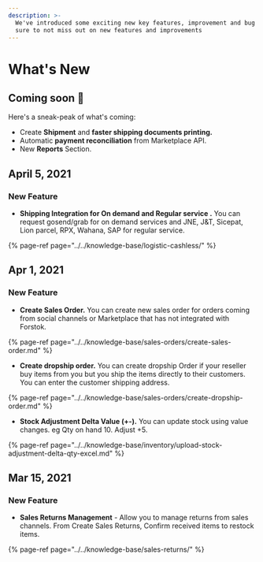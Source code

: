 ```yaml
---
description: >-
  We've introduced some exciting new key features, improvement and bug fixes. Be
  sure to not miss out on new features and improvements
---
```


# What's New

## Coming soon 🚀

Here's a sneak-peak of what's coming:

* Create **Shipment** and ****faster **shipping documents** printing**.**
* Automatic **payment reconciliation** from Marketplace API.
* New **Reports** Section.

## April 5, 2021

### New Feature

* **Shipping Integration for On demand and Regular service .** You can request gosend/grab for on demand services and JNE, J&T, Sicepat, Lion parcel, RPX, Wahana, SAP for regular service.

{% page-ref page="../../knowledge-base/logistic-cashless/" %}

## Apr 1, 2021

### New Feature

* **Create Sales Order.** You can create new sales order for orders coming from social channels or Marketplace that has not integrated with Forstok.

{% page-ref page="../../knowledge-base/sales-orders/create-sales-order.md" %}

* **Create dropship order.** You can create dropship Order if your reseller buy items from you but you ship the items directly to their customers. You can enter the customer shipping address.

{% page-ref page="../../knowledge-base/sales-orders/create-dropship-order.md" %}

* **Stock Adjustment Delta Value \(+-\).** You can update stock using value changes. eg Qty on hand 10. Adjust +5. 

{% page-ref page="../../knowledge-base/inventory/upload-stock-adjustment-delta-qty-excel.md" %}



## Mar 15, 2021

### New Feature

* **Sales Returns Management** - Allow you to manage returns from sales channels. From Create Sales Returns, Confirm received items to restock items.

{% page-ref page="../../knowledge-base/sales-returns/" %}

### 



